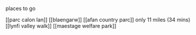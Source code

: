 places to go

[[parc calon lan]]
[[blaengarw]]
[[afan country parc]] only 11 miles (34 mins)
[[lynfi valley walk]]
[[maestage welfare park]]